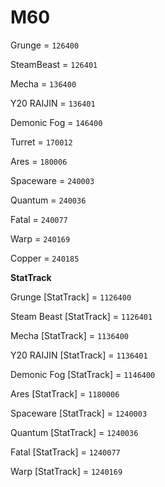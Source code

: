 # M60


Grunge = `126400`

SteamBeast = `126401`

Mecha = `136400`

Y20 RAIJIN = `136401`

Demonic Fog = `146400`

Turret = `170012`

Ares = `180006`

Spaceware = `240003`

Quantum = `240036`

Fatal = `240077`

Warp = `240169`

Copper = `240185`


**StatTrack**


Grunge [StatTrack] = `1126400`

Steam Beast [StatTrack] = `1126401`

Mecha [StatTrack] = `1136400`

Y20 RAIJIN [StatTrack] = `1136401`

Demonic Fog [StatTrack] = `1146400`

Ares [StatTrack] = `1180006`

Spaceware [StatTrack] = `1240003`

Quantum [StatTrack] = `1240036`

Fatal [StatTrack] = `1240077`

Warp [StatTrack] = `1240169`

